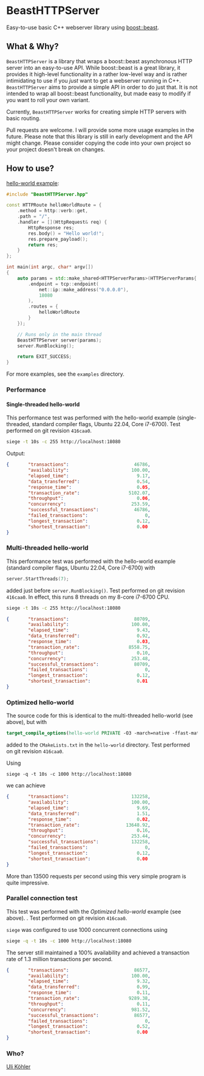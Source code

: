# BeastHTTPServer
Easy-to-use basic C++ webserver library using [boost::beast](https://github.com/boostorg/beast).

## What & Why?

`BeastHTTPServer` is a library that wraps a boost::beast asynchronous HTTP server into an easy-to-use API. While boost::beast is a great library, it provides it high-level functionality in a rather low-level way and is rather intimidating to use if you *just* want to get a webserver running in C++. `BeastHTTPServer` aims to provide a simple API in order to do just that. It is not intended to wrap all boost::beast functionality, but made easy to modify if you want to roll your own variant.

Currently, `BeastHTTPServer` works for creating simple HTTP servers with basic routing.

Pull requests are welcome. I will provide some more usage examples in the future. Please note that this library is still in early development and the API might change. Please consider copying the code into your own project so your project doesn't break on changes.

## How to use?

[hello-world example](examples/hello-world/):
```cpp
#include "BeastHTTPServer.hpp"

const HTTPRoute helloWorldRoute = {
    .method = http::verb::get,
    .path = "/",
    .handler = [](HttpRequest& req) {
        HttpResponse res;
        res.body() = "Hello world!";
        res.prepare_payload();
        return res;
    }
};

int main(int argc, char* argv[])
{
    auto params = std::make_shared<HTTPServerParams>(HTTPServerParams{
        .endpoint = tcp::endpoint(
            net::ip::make_address("0.0.0.0"),
            18080
        ),
        .routes = {
            helloWorldRoute
        }
    });

    // Runs only in the main thread
    BeastHTTPServer server(params);
    server.RunBlocking();

    return EXIT_SUCCESS;
}
```

For more examples, see the `examples` directory.

### Performance

#### Single-threaded hello-world

This performance test was performed with the hello-world example (single-threaded, standard compiler flags, Ubuntu 22.04, Core i7-6700). Test performed on git revision `416caa0`.

```sh
siege -t 10s -c 255 http://localhost:18080
```

Output:
```json
{       "transactions":                        46786,
        "availability":                       100.00,
        "elapsed_time":                         9.17,
        "data_transferred":                     0.54,
        "response_time":                        0.05,
        "transaction_rate":                  5102.07,
        "throughput":                           0.06,
        "concurrency":                        253.59,
        "successful_transactions":             46786,
        "failed_transactions":                     0,
        "longest_transaction":                  0.12,
        "shortest_transaction":                 0.00
}
```

### Multi-threaded hello-world

This performance test was performed with the hello-world example (standard compiler flags, Ubuntu 22.04, Core i7-6700) with

```cpp
server.StartThreads(7);
```

added just before `server.RunBlocking()`. Test performed on git revision `416caa0`.
In effect, this runs 8 threads on my 8-core i7-6700 CPU.

```sh
siege -t 10s -c 255 http://localhost:18080
```

```json
{       "transactions":                        80709,
        "availability":                       100.00,
        "elapsed_time":                         9.43,
        "data_transferred":                     0.92,
        "response_time":                        0.03,
        "transaction_rate":                  8558.75,
        "throughput":                           0.10,
        "concurrency":                        253.48,
        "successful_transactions":             80709,
        "failed_transactions":                     0,
        "longest_transaction":                  0.12,
        "shortest_transaction":                 0.01
}
```

### Optimized hello-world

The source code for this is identical to the multi-threaded hello-world (see above), but with

```cmake
target_compile_options(hello-world PRIVATE -O3 -march=native -ffast-math)
```
added to the `CMakeLists.txt` in the `hello-world` directory. Test performed on git revision `416caa0`.

Using
```
siege -q -t 10s -c 1000 http://localhost:18080
```

we can achieve
```json
{       "transactions":                       132258,
        "availability":                       100.00,
        "elapsed_time":                         9.69,
        "data_transferred":                     1.51,
        "response_time":                        0.02,
        "transaction_rate":                 13648.92,
        "throughput":                           0.16,
        "concurrency":                        253.44,
        "successful_transactions":            132258,
        "failed_transactions":                     0,
        "longest_transaction":                  0.12,
        "shortest_transaction":                 0.00
}
```

More than 13500 requests per second using this very simple program is quite impressive.

### Parallel connection test

This test was performed with the *Optimized hello-world* example (see above). . Test performed on git revision `416caa0`.

`siege` was configured to use 1000 concurrent connections using
```sh
siege -q -t 10s -c 1000 http://localhost:18080
```

The server still maintained a 100% availability and achieved a transaction rate of 1.3 million transactions per second.

```json
{       "transactions":                        86577,
        "availability":                       100.00,
        "elapsed_time":                         9.32,
        "data_transferred":                     0.99,
        "response_time":                        0.11,
        "transaction_rate":                  9289.38,
        "throughput":                           0.11,
        "concurrency":                        981.52,
        "successful_transactions":             86577,
        "failed_transactions":                     0,
        "longest_transaction":                  0.52,
        "shortest_transaction":                 0.00
}
```

### Who?

[Uli Köhler](https://techoverflow.net)
